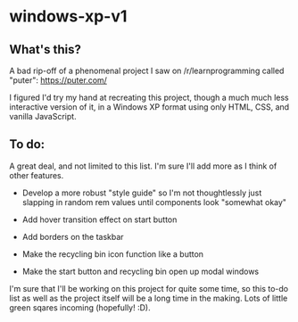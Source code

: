 # windows-xp-v1

## What's this?
A bad rip-off of a phenomenal project I saw on /r/learnprogramming called "puter": https://puter.com/

I figured I'd try my hand at recreating this project, though a much much less interactive version of it, in a Windows XP format using only HTML, CSS, and vanilla JavaScript.

## To do:
A great deal, and not limited to this list. I'm sure I'll add more as I think of other features.

- Develop a more robust "style guide" so I'm not thoughtlessly just slapping in random rem values until components look "somewhat okay"

- Add hover transition effect on start button

- Add borders on the taskbar

- Make the recycling bin icon function like a button

- Make the start button and recycling bin open up modal windows 

I'm sure that I'll be working on this project for quite some time, so this to-do list as well as the project itself will be a long time in the making. Lots of little green sqares incoming (hopefully! :D).
